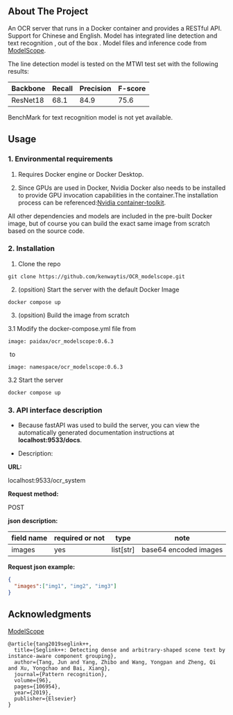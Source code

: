 ## About The Project

An OCR server that runs in a Docker container and provides a RESTful API. Support for Chinese and English.
Model has integrated line detection and text recognition , out of the box .
Model files and inference code from [ModelScope](https://modelscope.cn).

The line detection model is tested on the MTWI test set with the following results:

| Backbone | Recall | Precision | F-score |
| -------- | ------ | --------- | ------- |
| ResNet18 | 68.1   | 84.9      | 75.6    |

BenchMark for text recognition model is not yet available.

## Usage

### 1. Environmental requirements

1. Requires Docker engine or Docker Desktop.

2. Since GPUs are used in Docker, Nvidia Docker also needs to be installed to provide GPU invocation capabilities in the container.The installation process can be referenced:[Nvidia container-toolkit](https://docs.nvidia.com/datacenter/cloud-native/container-toolkit/latest/install-guide.html).

All other dependencies and models are included in the pre-built Docker image, but of course you can build the exact same image from scratch based on the source code.

### 2. Installation

1. Clone the repo

```shell
git clone https://github.com/kenwaytis/OCR_modelscope.git
```

2. (opsition) Start the server with the default Docker Image

```shell
docker compose up
```

3. (opsition) Build the image from scratch

3.1 Modify the docker-compose.yml file from

```
image: paidax/ocr_modelscope:0.6.3
```

​		to

```
image: namespace/ocr_modelscope:0.6.3
```

3.2 Start the server

```
docker compose up
```

### 3. API interface description

- Because fastAPI was used to build the server, you can view the automatically generated documentation instructions at **localhost:9533/docs**.

- Description:

**URL:**

localhost:9533/ocr_system

**Request method:**

POST

**json description:**

| field name | required or not | type      | note                  |
| ---------- | --------------- | --------- | --------------------- |
| images     | yes             | list[str] | base64 encoded images |

**Request json example:**

```json
{
  "images":["img1", "img2", "img3"]
}
```

## Acknowledgments

[ModelScope](https://modelscope.cn)

```
@article{tang2019seglink++,
  title={Seglink++: Detecting dense and arbitrary-shaped scene text by instance-aware component grouping},
  author={Tang, Jun and Yang, Zhibo and Wang, Yongpan and Zheng, Qi and Xu, Yongchao and Bai, Xiang},
  journal={Pattern recognition},
  volume={96},
  pages={106954},
  year={2019},
  publisher={Elsevier}
}
```

